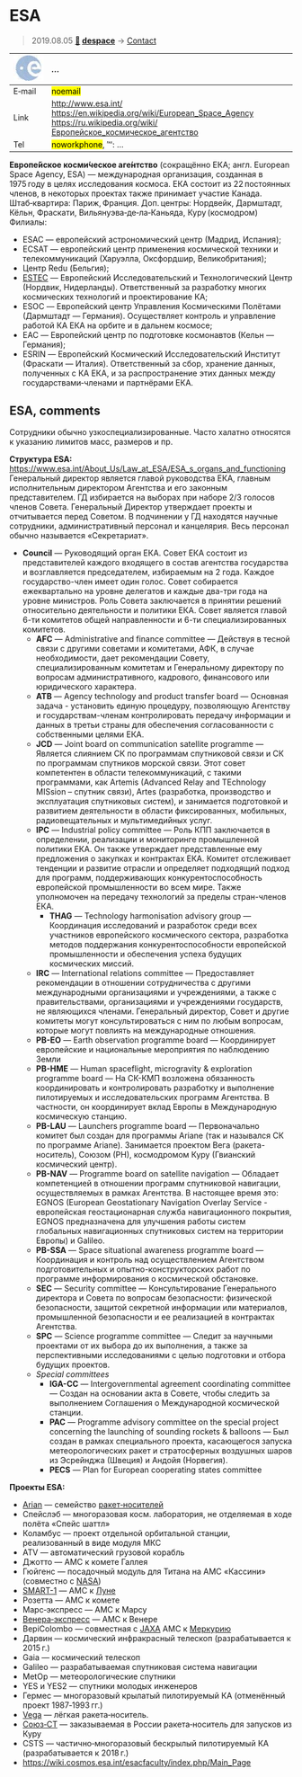 # ESA
> 2019.08.05 **[🚀](../index/index.md) [despace](index.md)** → [Contact](contact.md)

|[![](f/contact/e/esa_logo1_thumb.jpg)](f/contact/e/esa_logo1.png)|*…*|
|:--|:--|
|E‑mail| <mark>noemail</mark> |
|Link| <http://www.esa.int/><br> <https://en.wikipedia.org/wiki/European_Space_Agency><br> <https://ru.wikipedia.org/wiki/Европейское_космическое_агентство> |
|Tel| <mark>noworkphone</mark>, ℻: … |

**Европе́йское косми́ческое аге́нтство** (сокращённо ЕКА; англ. European Space Agency, ESA) — международная организация, созданная в 1975 году в целях исследования космоса. ЕКА состоит из 22 постоянных членов, в некоторых проектах также принимает участие Канада. Штаб‑квартира: Париж, Франция. Доп. центры: Нордвейк, Дармштадт, Кёльн, Фраскати, Вильянуэва‑де‑ла‑Каньяда, Куру (космодром) Филиалы:

   - ESAC — европейский астрономический центр (Мадрид, Испания);
   - ECSAT — европейский центр применения космической техники и телекоммуникаций (Харуэлла, Оксфордшир, Великобритания);
   - Центр Redu (Бельгия);
   - [ESTEC](zz_estec.md) — Европейский Исследовательский и Технологический Центр (Нордвик, Нидерланды). Ответственный за разработку многих космических технологий и проектирование КА;
   - ESOC — Европейский центр Управления Космическими Полётами (Дармштадт — Германия). Осуществляет контроль и управление работой КА ЕКА на орбите и в дальнем космосе;
   - EAC — Европейский центр по подготовке космонавтов (Кельн — Германия);
   - ESRIN — Европейский Космический Исследовательский Институт (Фраскати — Италия). Ответственный за сбор, хранение данных, полученных с КА ЕКА, и за распространение этих данных между государствами‑членами и партнёрами ЕКА.

<p style="page-break-after:always"> </p>

## ESA, comments
Сотрудники обычно узкоспециализированные.  Часто халатно относятся к указанию лимитов масс, размеров и пр.

**Структура ESA:** <https://www.esa.int/About_Us/Law_at_ESA/ESA_s_organs_and_functioning> Генеральный директор является главой руководства ЕКА, главным исполнительным директором Агентства и его законным представителем. ГД избирается на выборах при наборе 2/3 голосов членов Совета. Генеральный Директор утверждает проекты и отчитывается перед Советом. В подчинении у ГД находятся научные сотрудники, административный персонал и канцелярия. Весь персонал обычно называется «Секретариат».

   - **Council** — Руководящий орган ЕКА. Совет ЕКА состоит из представителей каждого входящего в состав агентства государства и возглавляется председателем, избираемым на 2 года. Каждое государство-член имеет один голос. Совет собирается ежеквартально на уровне делегатов и каждые два-три года на уровне министров. Роль Совета заключается в принятии решений относительно деятельности и политики ЕКА. Совет является главой 6-ти комитетов общей направленности и 6-ти специализированных комитетов.
      - **AFC** — Administrative and finance committee — Действуя в тесной связи с другими советами и комитетами, АФК, в случае необходимости, дает рекомендации Совету, специализированным комитетам и Генеральному директору по вопросам административного, кадрового, финансового или юридического характера.
      - **ATB** — Agency technology and product transfer board — Основная задача - установить единую процедуру, позволяющую Агентству и государствам-членам контролировать передачу информации и данных в третьи страны для обеспечения согласованности с собственными целями ЕКА.
      - **JCD** — Joint board on communication satellite programme — Является слиянием СК по программам спутниковой связи и СК по программам спутников морской связи. Этот совет компетентен в области телекоммуникаций, с такими программами, как Artemis (Advanced Relay and TEchnology MISsion – спутник связи), Artes (разработка, производство и эксплуатация спутниковых систем), и занимается подготовкой и развитием деятельности в области фиксированных, мобильных, радиовещательных и мультимедийных услуг.
      - **IPC** — Industrial policy committee — Роль КПП заключается в определении, реализации и мониторинге промышленной политики ЕКА. Он также утверждает представленные ему предложения о закупках и контрактах ЕКА. Комитет отслеживает тенденции и развитие отрасли и определяет подходящий подход для программ, поддерживающих конкурентоспособность европейской промышленности во всем мире. Также уполномочен на передачу технологий за пределы стран-членов ЕКА.
         - **THAG** — Technology harmonisation advisory group — Координация исследований и разработок среди всех участников европейского космического сектора, разработка методов поддержания конкурентоспособности европейской промышленности и обеспечения успеха будущих космических миссий.
      - **IRC** — International relations committee — Предоставляет рекомендации в отношении сотрудничества с другими международными организациями и учреждениями, а также с правительствами, организациями и учреждениями государств, не являющихся членами. Генеральный директор, Совет и другие комитеты могут консультироваться с ним по любым вопросам, которые могут повлиять на международные отношения.
      - **PB-EO** — Earth observation programme board — Координирует европейские и национальные мероприятия по наблюдению Земли
      - **PB-HME** — Human spaceflight, microgravity & exploration programme board — На СК-КМП возложена обязанность координировать и контролировать разработку и выполнение пилотируемых и исследовательских программ Агентства. В частности, он координирует вклад Европы в Международную космическую станцию.
      - **PB-LAU** — Launchers programme board — Первоначально комитет был создан для программы Ariane (так и назывался СК по программе Ariane). Занимается проектом Вега (ракета-носитель), Союзом (РН), космодромом Куру (Гвианский космический центр).
      - **PB-NAV** — Programme board on satellite navigation — Обладает компетенцией в отношении программ спутниковой навигации, осуществляемых в рамках Агентства. В настоящее время это: EGNOS (European Geostationary Navigation Overlay Service - европейская геостационарная служба навигационного покрытия, EGNOS предназначена для улучшения работы систем глобальных навигационных спутниковых систем на территории Европы) и Galileo.
      - **PB-SSA** — Space situational awareness programme board — Координация и контроль над осуществлением Агентством подготовительных и опытно-конструкторских работ по программе информирования о космической обстановке.
      - **SEC** — Security committee — Консультирование Генерального директора и Совета по вопросам безопасности: физической безопасности, защитой секретной информации или материалов, промышленной безопасности и ее реализацией в контрактах Агентства.
      - **SPC** — Science programme committee — Следит за научными проектами от их выбора до их выполнения, а также за перспективными исследованиями с целью подготовки и отбора будущих проектов.
      - *Special committees*
         - **IGA-CC** — Intergovernmental agreement coordinating committee — Создан на основании акта в Совете, чтобы следить за выполнением Соглашения о Международной космической станции.
         - **PAC** — Programme advisory committee on the special project concerning the launching of sounding rockets & balloons — Был создан в рамках специального проекта, касающегося запуска метеорологических ракет и стратосферных воздушных шаров из Эсрейнджа (Швеция) и Андойя (Норвегия).
         - **PECS** — Plan for European cooperating states committee

**Проекты ESA:**

   - [Arian](arian.md) — семейство [ракет‑носителей](lv.md)
   - Спейслэб — многоразовая косм. лаборатория, не отделяемая в ходе полёта «Спейс шаттл»
   - Коламбус — проект отдельной орбитальной станции, реализованный в виде модуля МКС
   - ATV — автоматический грузовой корабль
   - Джотто — АМС к комете Галлея
   - Гюйгенс — посадочный модуль для Титана на АМС «Кассини» (совместно с [NASA](zz_nasa.md))
   - [SMART-1](smart_1.md) — АМС к [Луне](moon.md)
   - Розетта — АМС к комете
   - Марс‑экспресс — АМС к Марсу
   - [Венера‑экспресс](venus_express.md) — АМС к Венере
   - BepiColombo — совместная с [JAXA](zz_jaxa.md) АМС к [Меркурию](mercury.md)
   - Дарвин — космический инфракрасный телескоп (разрабатывается к 2015 г.)
   - Gaia — космический телескоп
   - Galileo — разрабатываемая спутниковая система навигации
   - MetOp — метеорологические спутники
   - YES и YES2 — спутники молодых инженеров
   - Гермес — многоразовый крылатый пилотируемый КА (отменённый проект 1987‑1993 гг.)
   - [Vega](vega.md) — лёгкая ракета‑носитель.
   - [Союз‑СТ](soyuz.md) — заказываемая в России ракета‑носитель для запусков из Куру
   - CSTS — частично‑многоразовый бескрылый пилотируемый КА (разрабатывается к 2018 г.)
   - <https://wiki.cosmos.esa.int/esacfaculty/index.php/Main_Page>
